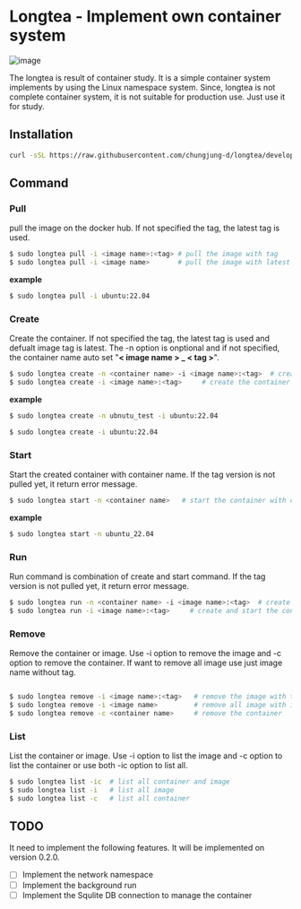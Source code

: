 # Longtea - Implement own container system

![image](https://github.com/chungjung-d/longtea/assets/63407866/27745785-fb47-4a4a-8646-116db37e0699)

The longtea is result of container study. It is a simple container system implements by using the Linux namespace system.
Since, longtea is not complete container system, it is not suitable for production use.
Just use it for study.

## Installation

```bash
curl -sSL https://raw.githubusercontent.com/chungjung-d/longtea/develop/install.sh | sudo bash
```

## Command

### Pull

pull the image on the docker hub. If not specified the tag, the latest tag is used.

```bash
$ sudo longtea pull -i <image name>:<tag> # pull the image with tag
$ sudo longtea pull -i <image name>       # pull the image with latest tag
```

**example**

```bash
$ sudo longtea pull -i ubuntu:22.04
```

### Create

Create the container.
If not specified the tag, the latest tag is used and defualt image tag is latest.
The -n option is onptional and if not specified, the container name auto set "**< image name > \_ < tag >**".

```bash
$ sudo longtea create -n <container name> -i <image name>:<tag>  # create the container with container name
$ sudo longtea create -i <image name>:<tag>     # create the container with image name  container name auto set <image name>_<tag>
```

**example**

```bash
$ sudo longtea create -n ubnutu_test -i ubuntu:22.04
```

```bash
$ sudo longtea create -i ubuntu:22.04
```

### Start

Start the created container with container name. If the tag version is not pulled yet, it return error message.

```bash
$ sudo longtea start -n <container name>   # start the container with container name
```

**example**

```bash
$ sudo longtea start -n ubuntu_22.04
```

### Run

Run command is combination of create and start command.
If the tag version is not pulled yet, it return error message.

```bash
$ sudo longtea run -n <container name> -i <image name>:<tag>  # create and start the container with container name
$ sudo longtea run -i <image name>:<tag>     # create and start the container with image name  container name auto set <image name>_<tag>
```

### Remove

Remove the container or image.
Use -i option to remove the image and -c option to remove the container.
If want to remove all image use just image name without tag.

```bash

$ sudo longtea remove -i <image name>:<tag>   # remove the image with tag
$ sudo longtea remove -i <image name>         # remove all image with image name
$ sudo longtea remove -c <container name>     # remove the container
```

### List

List the container or image.
Use -i option to list the image and -c option to list the container or use both -ic option to list all.

```bash
$ sudo longtea list -ic  # list all container and image
$ sudo longtea list -i   # list all image
$ sudo longtea list -c   # list all container
```

## TODO

It need to implement the following features. It will be implemented on version 0.2.0.

- [ ] Implement the network namespace
- [ ] Implement the background run
- [ ] Implement the Squlite DB connection to manage the container
